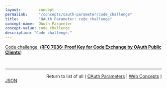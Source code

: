 ```yaml
---
layout:        concept
permalink:     "/concepts/oauth-parameter/code_challenge"
title:         "OAuth Parameter: code_challenge"
concept-name:  OAuth Parameter
concept-value: code_challenge
description: "Code challenge."
---
```


[Code challenge.](http://tools.ietf.org/html/rfc7636#section-4.3 "Read documentation for OAuth Parameter &#34;code_challenge&#34;") (**[RFC 7636: Proof Key for Code Exchange by OAuth Public Clients](/specs/IETF/RFC/7636 "OAuth 2.0 public clients utilizing the Authorization Code Grant are susceptible to the authorization code interception attack.  This specification describes the attack as well as a technique to mitigate against the threat through the use of Proof Key for Code Exchange (PKCE, pronounced &#34;pixy&#34;).")**)

<br/>
<hr/>

<p style="float : left"><a href="./code_challenge.json" title="JSON representing this particular Web Concept value">JSON</a></p>
<p style="text-align: right">Return to list of all ( <a href="../oauth-parameter/">OAuth Parameters</a> | <a href="../">Web Concepts</a> )</p>
